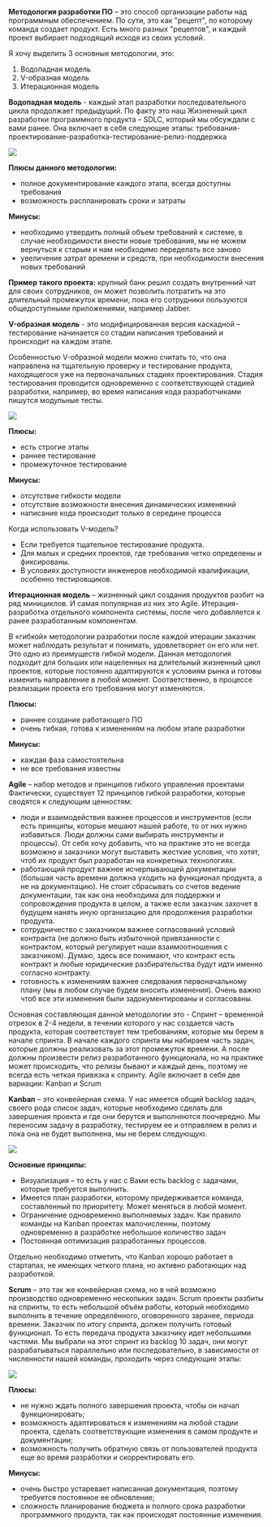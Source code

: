 **Методология разработки ПО** – это способ организации работы над программным обеспечением. По сути, это как "рецепт", по которому команда создает продукт. Есть много разных "рецептов", и каждый проект выбирает подходящий исходя из своих условий.

Я хочу выделить 3 основные методологии, это:

1. Водопадная модель
2. V-образная модель
3. Итерационная модель

**Водопадная модель** - каждый этап разработки последовательного цикла продолжает предыдущий. По факту это наш Жизненный цикл разработки программного продукта – SDLC, который мы обсуждали с вами ранее. Она включает в себя следующие этапы: требования-проектирование-разработка-тестирование-релиз-поддержка

![](https://ucarecdn.com/29b8dcd8-c7c7-4752-8583-760a20eba7a5/)

**Плюсы данного методологии:**
* полное документирование каждого этапа, всегда доступны требования
* возможность распланировать сроки и затраты

**Минусы:**
* необходимо утвердить полный объем требований к системе, в случае необходимости внести новые требования, мы не можем вернуться к старым и нам необходимо переделать все заново
* увеличение затрат времени и средств, при необходимости внесения новых требований

**Пример такого проекта:** крупный банк решил создать внутренний чат для своих сотрудников, он может позволить потратить на это длительный промежуток времени, пока его сотрудники пользуются общедоступными приложениями, например Jabber.

**V-образная модель** - это модифицированная версия каскадной – тестирование начинается со стадии написания требований и происходит на каждом этапе.

Особенностью V-образной модели можно считать то, что она направлена на тщательную проверку и тестирование продукта, находящегося уже на первоначальных стадиях проектирования. Стадия тестирования проводится одновременно с соответствующей стадией разработки, например, во время написания кода разработчиками пишутся модульные тесты.

![](https://ucarecdn.com/67de0d31-d99a-41a7-9b6b-641b18d80813/)

**Плюсы:**
* есть строгие этапы
* раннее тестирование
* промежуточное тестирование

**Минусы:**
* отсутствие гибкости модели
* отсутствие возможности внесения динамических изменений
* написание кода происходит только в середине процесса

Когда использовать V-модель?
* Если требуется тщательное тестирование продукта.
* Для малых и средних проектов, где требования четко определены и фиксированы.
* В условиях доступности инженеров необходимой квалификации, особенно тестировщиков.

**Итерационная модель** – жизненный цикл создания продуктов разбит на ряд минициклов. И самая популярная из них это Agile. Итерация- разработка отдельного компонента системы, после чего добавляется к ранее разработанным компонентам.

В «гибкой» методологии разработки после каждой итерации заказчик может наблюдать результат и понимать, удовлетворяет он его или нет. Это одно из преимуществ гибкой модели. Данная методология подходит для больших или нацеленных на длительный жизненный цикл проектов, которые постоянно адаптируются к условиям рынка и готовы изменить направление в любой момент. Соответственно, в процессе реализации проекта его требования могут изменяются.

**Плюсы:**
* раннее создание работающего ПО
* очень гибкая, готова к изменениям на любом этапе разработки

**Минусы:**
* каждая фаза самостоятельна
* не все требования известны

**Agile** – набор методов и принципов гибкого управления проектами
Фактически, существует 12 принципов гибкой разработки, которые сводятся к следующим ценностям:
* люди и взаимодействия важнее процессов и инструментов (если есть принципы, которые мешают нашей работе, то от них нужно избавиться. Люди должны сами выбирать инструменты и процессы). От себя хочу добавить, что на практике это не всегда возможно и заказчики могут выставить жесткие условия, что хотят, чтоб их продукт был разработан на конкретных технологиях.
* работающий продукт важнее исчерпывающей документации (большая часть времени должна уходить на функционал продукта, а не на документацию). Не стоит сбрасывать со счетов ведение документации, так как она необходима для поддержки и сопровождения продукта в целом, а также если заказчик захочет в будущем нанять иную организацию для продолжения разработки продукта.
* сотрудничество с заказчиком важнее согласований условий контракта (не должно быть избыточной привязанности с контрактом, который регулирует наши взаимоотношения с заказчиком). Думаю, здесь все понимают, что контракт есть контракт и любые юридические разбирательства будут идти именно согласно контракту.
* готовность к изменениям важнее следования первоначальному плану (мы в любом случае будем вносить изменения). Очень важно чтоб все эти изменения были задокументированы и согласованы.

Основная составляющая данной методологии это - Спринт – временной отрезок в 2-4 недели, в течении которого у нас создается часть продукта, которая соответствует тем требованиям, которые мы берем в начале спринта. В начале каждого спринта мы набираем часть задач, которые должны реализовать за этот промежуток времени. А после должны произвести релиз разработанного функционала, но на практике может происходить, что релизы бывают и каждый день, поэтому не всегда есть четкая привязка к спринту. Agile включает в себя две вариации: Kanban и Scrum

**Kanban** – это конвейерная схема. У нас имеется общий backlog задач, своего рода список задач, которые необходимо сделать для завершения проекта и где они берутся и выполняются поочередно. Мы переносим задачу в разработку, тестируем ее и отправляем в релиз и пока она не будет выполнена, мы не берем следующую.

![](https://ucarecdn.com/196368b0-4765-44a1-a611-575c91bb1446/)

**Основные принципы:**
* Визуализация – то есть у нас с Вами есть backlog с задачами, которые требуется выполнить.
* Имеется план разработки, которому придерживается команда, составленный по приоритету. Может меняться в любой момент.
* Ограничение одновременно выполняемых задач. Как правило команды на Kanban проектах малочисленны, поэтому одновременно в разработке небольшое количество задач
* Постоянная оптимизация разработанных процессов.

Отдельно необходимо отметить, что Kanban хорошо работает в стартапах, не имеющих четкого плана, но активно работающих над разработкой.

**Scrum** – это так же конвейерная схема, но в ней возможно производство одновременно нескольких задач. Scrum проекты разбиты на спринты, то есть небольшой объём работы, который необходимо выполнить в течение определённого, оговоренного заранее, периода времени. Заказчик по итогу спринта, должен получить готовый функционал. То есть передача продукта заказчику идет небольшими частями.  Мы выбрали на этот спринт из backlog 10 задач, они могут разрабатываться параллельно или последовательно, в зависимости от численности нашей команды, проходить через следующие этапы:

![](https://ucarecdn.com/24b73fb3-55b2-4450-a951-ee2708edecfc/)

**Плюсы:**
+ не нужно ждать полного завершения проекта, чтобы он начал функционировать;
+ возможность адаптироваться к изменениям на любой стадии проекта, сделать соответствующие изменения в самом продукте и документации;
+ возможность получить обратную связь от пользователей продукта еще во время разработки и скорректировать его.

**Минусы:**
- очень быстро устаревает написанная документация, поэтому требуется постоянное ее обновление;
- сложность планирование бюджета и полного срока разработки программного продукта, так как происходят постоянные изменения.








